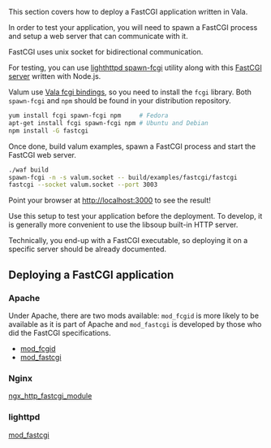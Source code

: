 This section covers how to deploy a FastCGI application written in Vala.

In order to test your application, you will need to spawn a FastCGI process and
setup a web server that can communicate with it.

FastCGI uses unix socket for bidirectional communication.

For testing, you can use
[lighthttpd spawn-fcgi](https://github.com/lighttpd/spawn-fcgi) utility along
with this [FastCGI server](https://github.com/iriscouch/fastcgi) written with
Node.js.

Valum use [Vala fcgi bindings](https://github.com/lighttpd/spawn-fcgi), so you
need to install the `fcgi` library. Both `spawn-fcgi` and `npm` should be found
in your distribution repository.

```bash
yum install fcgi spawn-fcgi npm     # Fedora
apt-get install fcgi spawn-fcgi npm # Ubuntu and Debian
npm install -G fastcgi
```

Once done, build valum examples, spawn a FastCGI process and start the FastCGI
web server.

```bash
./waf build
spawn-fcgi -n -s valum.socket -- build/examples/fastcgi/fastcgi
fastcgi --socket valum.socket --port 3003
```

Point your browser at [http://localhost:3000](http://localhost:3003) to see the
result!

Use this setup to test your application before the deployment. To develop, it is
generally more convenient to use the libsoup built-in HTTP server.

Technically, you end-up with a FastCGI executable, so deploying it on
a specific server should be already documented.

## Deploying a FastCGI application

### Apache

Under Apache, there are two mods available: `mod_fcgid` is more likely to be
available as it is part of Apache and `mod_fastcgi` is developed by those who
did the FastCGI specifications.

 - [mod_fcgid](http://httpd.apache.org/mod_fcgid/)
 - [mod_fastcgi](http://www.fastcgi.com/mod_fastcgi/docs/mod_fastcgi.html)

### Nginx

[ngx_http_fastcgi_module](http://nginx.org/en/docs/http/ngx_http_fastcgi_module.html)

### lighttpd

[mod_fastcgi](http://redmine.lighttpd.net/projects/1/wiki/Docs_ModFastCGI)
